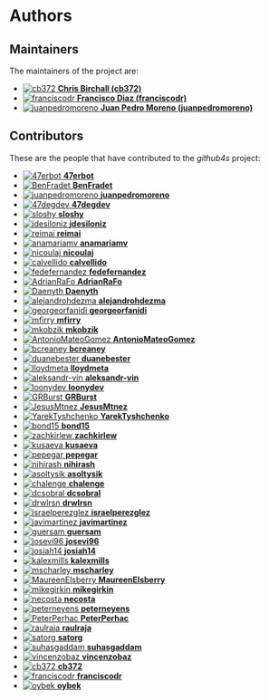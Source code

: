 [comment]: <> (Don't edit this file!)
[comment]: <> (It is automatically updated after every release of https://github.com/47degrees/.github)
[comment]: <> (If you want to suggest a change, please open a PR or issue in that repository)

# Authors

## Maintainers

The maintainers of the project are:

- [![cb372](https://avatars.githubusercontent.com/u/106760?v=4&s=20) **Chris Birchall (cb372)**](https://github.com/cb372)
- [![franciscodr](https://avatars.githubusercontent.com/u/1200151?v=4&s=20) **Francisco Diaz (franciscodr)**](https://github.com/franciscodr)
- [![juanpedromoreno](https://avatars.githubusercontent.com/u/4879373?v=4&s=20) **Juan Pedro Moreno (juanpedromoreno)**](https://github.com/juanpedromoreno)

## Contributors

These are the people that have contributed to the _github4s_ project:

- [![47erbot](https://avatars.githubusercontent.com/u/24799081?v=4&s=20) **47erbot**](https://github.com/47erbot)
- [![BenFradet](https://avatars.githubusercontent.com/u/1737211?v=4&s=20) **BenFradet**](https://github.com/BenFradet)
- [![juanpedromoreno](https://avatars.githubusercontent.com/u/4879373?v=4&s=20) **juanpedromoreno**](https://github.com/juanpedromoreno)
- [![47degdev](https://avatars.githubusercontent.com/u/5580770?v=4&s=20) **47degdev**](https://github.com/47degdev)
- [![sloshy](https://avatars.githubusercontent.com/u/427237?v=4&s=20) **sloshy**](https://github.com/sloshy)
- [![jdesiloniz](https://avatars.githubusercontent.com/u/2835739?v=4&s=20) **jdesiloniz**](https://github.com/jdesiloniz)
- [![reimai](https://avatars.githubusercontent.com/u/1123908?v=4&s=20) **reimai**](https://github.com/reimai)
- [![anamariamv](https://avatars.githubusercontent.com/u/2183589?v=4&s=20) **anamariamv**](https://github.com/anamariamv)
- [![nicoulaj](https://avatars.githubusercontent.com/u/3162?v=4&s=20) **nicoulaj**](https://github.com/nicoulaj)
- [![calvellido](https://avatars.githubusercontent.com/u/7753447?v=4&s=20) **calvellido**](https://github.com/calvellido)
- [![fedefernandez](https://avatars.githubusercontent.com/u/720923?v=4&s=20) **fedefernandez**](https://github.com/fedefernandez)
- [![AdrianRaFo](https://avatars.githubusercontent.com/u/15971742?v=4&s=20) **AdrianRaFo**](https://github.com/AdrianRaFo)
- [![Daenyth](https://avatars.githubusercontent.com/u/14644?v=4&s=20) **Daenyth**](https://github.com/Daenyth)
- [![alejandrohdezma](https://avatars.githubusercontent.com/u/9027541?v=4&s=20) **alejandrohdezma**](https://github.com/alejandrohdezma)
- [![georgeorfanidi](https://avatars.githubusercontent.com/u/24582954?v=4&s=20) **georgeorfanidi**](https://github.com/georgeorfanidi)
- [![mfirry](https://avatars.githubusercontent.com/u/1107071?v=4&s=20) **mfirry**](https://github.com/mfirry)
- [![mkobzik](https://avatars.githubusercontent.com/u/18078706?v=4&s=20) **mkobzik**](https://github.com/mkobzik)
- [![AntonioMateoGomez](https://avatars.githubusercontent.com/u/25897490?v=4&s=20) **AntonioMateoGomez**](https://github.com/AntonioMateoGomez)
- [![bcreaney](https://avatars.githubusercontent.com/u/66477252?v=4&s=20) **bcreaney**](https://github.com/bcreaney)
- [![duanebester](https://avatars.githubusercontent.com/u/2539656?v=4&s=20) **duanebester**](https://github.com/duanebester)
- [![lloydmeta](https://avatars.githubusercontent.com/u/914805?v=4&s=20) **lloydmeta**](https://github.com/lloydmeta)
- [![aleksandr-vin](https://avatars.githubusercontent.com/u/223293?v=4&s=20) **aleksandr-vin**](https://github.com/aleksandr-vin)
- [![loonydev](https://avatars.githubusercontent.com/u/7644109?v=4&s=20) **loonydev**](https://github.com/loonydev)
- [![GRBurst](https://avatars.githubusercontent.com/u/4647221?v=4&s=20) **GRBurst**](https://github.com/GRBurst)
- [![JesusMtnez](https://avatars.githubusercontent.com/u/8639179?v=4&s=20) **JesusMtnez**](https://github.com/JesusMtnez)
- [![YarekTyshchenko](https://avatars.githubusercontent.com/u/185304?v=4&s=20) **YarekTyshchenko**](https://github.com/YarekTyshchenko)
- [![bond15](https://avatars.githubusercontent.com/u/9124653?v=4&s=20) **bond15**](https://github.com/bond15)
- [![zachkirlew](https://avatars.githubusercontent.com/u/15320944?v=4&s=20) **zachkirlew**](https://github.com/zachkirlew)
- [![kusaeva](https://avatars.githubusercontent.com/u/5486933?v=4&s=20) **kusaeva**](https://github.com/kusaeva)
- [![pepegar](https://avatars.githubusercontent.com/u/694179?v=4&s=20) **pepegar**](https://github.com/pepegar)
- [![nihirash](https://avatars.githubusercontent.com/u/5459892?v=4&s=20) **nihirash**](https://github.com/nihirash)
- [![asoltysik](https://avatars.githubusercontent.com/u/17353292?v=4&s=20) **asoltysik**](https://github.com/asoltysik)
- [![chalenge](https://avatars.githubusercontent.com/u/5385518?v=4&s=20) **chalenge**](https://github.com/chalenge)
- [![dcsobral](https://avatars.githubusercontent.com/u/141079?v=4&s=20) **dcsobral**](https://github.com/dcsobral)
- [![drwlrsn](https://avatars.githubusercontent.com/u/981387?v=4&s=20) **drwlrsn**](https://github.com/drwlrsn)
- [![israelperezglez](https://avatars.githubusercontent.com/u/646886?v=4&s=20) **israelperezglez**](https://github.com/israelperezglez)
- [![javimartinez](https://avatars.githubusercontent.com/u/9149487?v=4&s=20) **javimartinez**](https://github.com/javimartinez)
- [![guersam](https://avatars.githubusercontent.com/u/969120?v=4&s=20) **guersam**](https://github.com/guersam)
- [![josevi96](https://avatars.githubusercontent.com/u/22874841?v=4&s=20) **josevi96**](https://github.com/josevi96)
- [![josiah14](https://avatars.githubusercontent.com/u/1489462?v=4&s=20) **josiah14**](https://github.com/josiah14)
- [![kalexmills](https://avatars.githubusercontent.com/u/22620342?v=4&s=20) **kalexmills**](https://github.com/kalexmills)
- [![mscharley](https://avatars.githubusercontent.com/u/336509?v=4&s=20) **mscharley**](https://github.com/mscharley)
- [![MaureenElsberry](https://avatars.githubusercontent.com/u/17556002?v=4&s=20) **MaureenElsberry**](https://github.com/MaureenElsberry)
- [![mikegirkin](https://avatars.githubusercontent.com/u/4907402?v=4&s=20) **mikegirkin**](https://github.com/mikegirkin)
- [![necosta](https://avatars.githubusercontent.com/u/26248959?v=4&s=20) **necosta**](https://github.com/necosta)
- [![peterneyens](https://avatars.githubusercontent.com/u/6407606?v=4&s=20) **peterneyens**](https://github.com/peterneyens)
- [![PeterPerhac](https://avatars.githubusercontent.com/u/1763911?v=4&s=20) **PeterPerhac**](https://github.com/PeterPerhac)
- [![raulraja](https://avatars.githubusercontent.com/u/456796?v=4&s=20) **raulraja**](https://github.com/raulraja)
- [![satorg](https://avatars.githubusercontent.com/u/3954178?v=4&s=20) **satorg**](https://github.com/satorg)
- [![suhasgaddam](https://avatars.githubusercontent.com/u/7282584?v=4&s=20) **suhasgaddam**](https://github.com/suhasgaddam)
- [![vincenzobaz](https://avatars.githubusercontent.com/u/6325220?v=4&s=20) **vincenzobaz**](https://github.com/vincenzobaz)
- [![cb372](https://avatars.githubusercontent.com/u/106760?v=4&s=20) **cb372**](https://github.com/cb372)
- [![franciscodr](https://avatars.githubusercontent.com/u/1200151?v=4&s=20) **franciscodr**](https://github.com/franciscodr)
- [![oybek](https://avatars.githubusercontent.com/u/2409985?v=4&s=20) **oybek**](https://github.com/oybek)